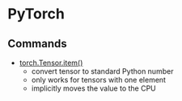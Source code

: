 # PyTorch

## Commands

- [torch.Tensor.item()](https://pytorch.org/docs/stable/generated/torch.Tensor.item.html)
  - convert tensor to standard Python number
  - only works for tensors with one element
  - implicitly moves the value to the CPU
